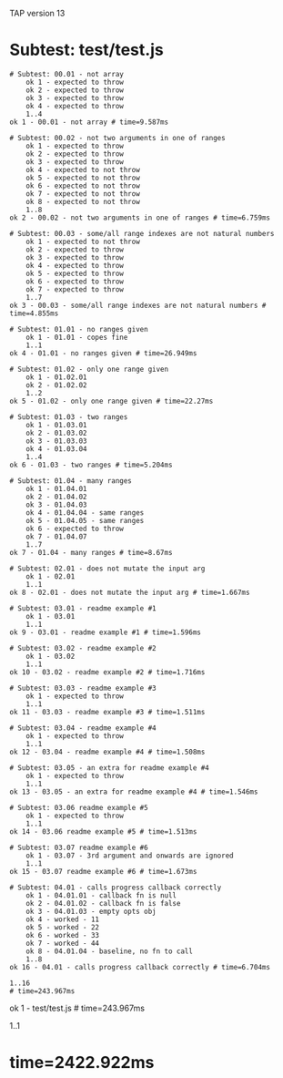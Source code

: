 TAP version 13
# Subtest: test/test.js
    # Subtest: 00.01 - not array
        ok 1 - expected to throw
        ok 2 - expected to throw
        ok 3 - expected to throw
        ok 4 - expected to throw
        1..4
    ok 1 - 00.01 - not array # time=9.587ms
    
    # Subtest: 00.02 - not two arguments in one of ranges
        ok 1 - expected to throw
        ok 2 - expected to throw
        ok 3 - expected to throw
        ok 4 - expected to not throw
        ok 5 - expected to not throw
        ok 6 - expected to not throw
        ok 7 - expected to not throw
        ok 8 - expected to not throw
        1..8
    ok 2 - 00.02 - not two arguments in one of ranges # time=6.759ms
    
    # Subtest: 00.03 - some/all range indexes are not natural numbers
        ok 1 - expected to not throw
        ok 2 - expected to throw
        ok 3 - expected to throw
        ok 4 - expected to throw
        ok 5 - expected to throw
        ok 6 - expected to throw
        ok 7 - expected to throw
        1..7
    ok 3 - 00.03 - some/all range indexes are not natural numbers # time=4.855ms
    
    # Subtest: 01.01 - no ranges given
        ok 1 - 01.01 - copes fine
        1..1
    ok 4 - 01.01 - no ranges given # time=26.949ms
    
    # Subtest: 01.02 - only one range given
        ok 1 - 01.02.01
        ok 2 - 01.02.02
        1..2
    ok 5 - 01.02 - only one range given # time=22.27ms
    
    # Subtest: 01.03 - two ranges
        ok 1 - 01.03.01
        ok 2 - 01.03.02
        ok 3 - 01.03.03
        ok 4 - 01.03.04
        1..4
    ok 6 - 01.03 - two ranges # time=5.204ms
    
    # Subtest: 01.04 - many ranges
        ok 1 - 01.04.01
        ok 2 - 01.04.02
        ok 3 - 01.04.03
        ok 4 - 01.04.04 - same ranges
        ok 5 - 01.04.05 - same ranges
        ok 6 - expected to throw
        ok 7 - 01.04.07
        1..7
    ok 7 - 01.04 - many ranges # time=8.67ms
    
    # Subtest: 02.01 - does not mutate the input arg
        ok 1 - 02.01
        1..1
    ok 8 - 02.01 - does not mutate the input arg # time=1.667ms
    
    # Subtest: 03.01 - readme example #1
        ok 1 - 03.01
        1..1
    ok 9 - 03.01 - readme example #1 # time=1.596ms
    
    # Subtest: 03.02 - readme example #2
        ok 1 - 03.02
        1..1
    ok 10 - 03.02 - readme example #2 # time=1.716ms
    
    # Subtest: 03.03 - readme example #3
        ok 1 - expected to throw
        1..1
    ok 11 - 03.03 - readme example #3 # time=1.511ms
    
    # Subtest: 03.04 - readme example #4
        ok 1 - expected to throw
        1..1
    ok 12 - 03.04 - readme example #4 # time=1.508ms
    
    # Subtest: 03.05 - an extra for readme example #4
        ok 1 - expected to throw
        1..1
    ok 13 - 03.05 - an extra for readme example #4 # time=1.546ms
    
    # Subtest: 03.06 readme example #5
        ok 1 - expected to throw
        1..1
    ok 14 - 03.06 readme example #5 # time=1.513ms
    
    # Subtest: 03.07 readme example #6
        ok 1 - 03.07 - 3rd argument and onwards are ignored
        1..1
    ok 15 - 03.07 readme example #6 # time=1.673ms
    
    # Subtest: 04.01 - calls progress callback correctly
        ok 1 - 04.01.01 - callback fn is null
        ok 2 - 04.01.02 - callback fn is false
        ok 3 - 04.01.03 - empty opts obj
        ok 4 - worked - 11
        ok 5 - worked - 22
        ok 6 - worked - 33
        ok 7 - worked - 44
        ok 8 - 04.01.04 - baseline, no fn to call
        1..8
    ok 16 - 04.01 - calls progress callback correctly # time=6.704ms
    
    1..16
    # time=243.967ms
ok 1 - test/test.js # time=243.967ms

1..1
# time=2422.922ms
